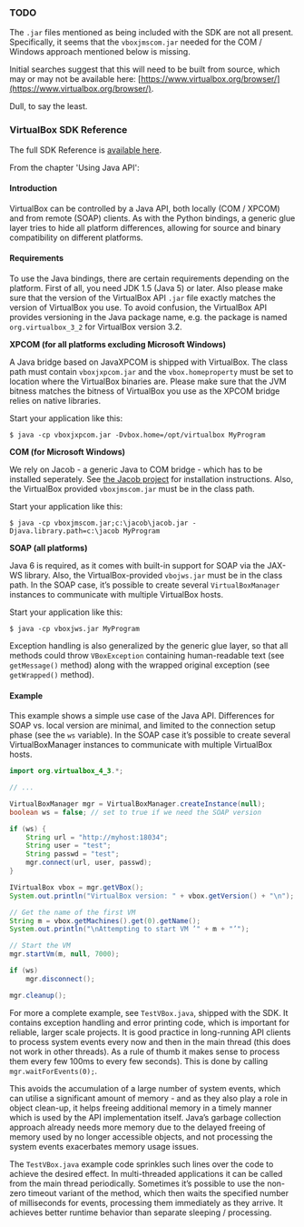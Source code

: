 ### TODO
The `.jar` files mentioned as being included with the SDK are not all present. Specifically, it seems that the 
`vboxjmscom.jar` needed for the COM / Windows approach mentioned below is missing.

Initial searches suggest that this will need to be built from source, which may or may not be available here: 
[https://www.virtualbox.org/browser/](https://www.virtualbox.org/browser/).

Dull, to say the least. 


### VirtualBox SDK Reference

The full SDK Reference is [available here](http://download.virtualbox.org/virtualbox/SDKRef.pdf).

From the chapter 'Using Java API':

#### Introduction
VirtualBox can be controlled by a Java API, both locally (COM / XPCOM) and from remote (SOAP) clients. 
As with the Python bindings, a generic glue layer tries to hide all platform differences, allowing for source and 
binary compatibility on different platforms.

#### Requirements
To use the Java bindings, there are certain requirements depending on the platform. First of all, you need 
JDK 1.5 (Java 5) or later. Also please make sure that the version of the VirtualBox API `.jar` file exactly matches the 
version of VirtualBox you use. To avoid confusion, the VirtualBox API provides versioning in the Java package name, 
e.g. the package is named `org.virtualbox_3_2` for VirtualBox version 3.2.

**XPCOM (for all platforms excluding Microsoft Windows)**

A Java bridge based on JavaXPCOM is shipped with VirtualBox. 
The class path must contain `vboxjxpcom.jar` and the `vbox.homeproperty` must be set to location where the VirtualBox 
binaries are. Please make sure that the JVM bitness matches the bitness of VirtualBox you use as the XPCOM bridge 
relies on native libraries.

Start your application like this:
 
```$ java -cp vboxjxpcom.jar -Dvbox.home=/opt/virtualbox MyProgram```


**COM (for Microsoft Windows)**

We rely on Jacob - a generic Java to COM bridge - which has to be installed 
seperately. See [the Jacob project](http://sourceforge.net/projects/jacob-project/) for installation instructions. 
Also, the VirtualBox provided `vboxjmscom.jar` must be in the class path.

Start your application like this:
 
```$ java -cp vboxjmscom.jar;c:\jacob\jacob.jar -Djava.library.path=c:\jacob MyProgram```


**SOAP (all platforms)**

Java 6 is required, as it comes with built-in support for SOAP via the JAX-WS library. 
Also, the VirtualBox-provided `vbojws.jar` must be in the class path.  In the SOAP case, it’s possible to create 
several `VirtualBoxManager` instances to communicate with multiple VirtualBox hosts.

Start your application like this:
 
```$ java -cp vboxjws.jar MyProgram```

Exception handling is also generalized by the generic glue layer, so that all methods could throw `VBoxException` 
containing human-readable text (see `getMessage()` method) along with the wrapped original exception (see 
`getWrapped()` method).

#### Example
This example shows a simple use case of the Java API. Differences for SOAP vs. local version are minimal, and limited 
to the connection setup phase (see the `ws` variable). In the SOAP case it’s possible to create several 
VirtualBoxManager instances to communicate with multiple VirtualBox hosts.

```java
import org.virtualbox_4_3.*;

// ...

VirtualBoxManager mgr = VirtualBoxManager.createInstance(null);
boolean ws = false; // set to true if we need the SOAP version

if (ws) {
    String url = "http://myhost:18034";
    String user = "test";
    String passwd = "test";
    mgr.connect(url, user, passwd);
}

IVirtualBox vbox = mgr.getVBox();
System.out.println("VirtualBox version: " + vbox.getVersion() + "\n");

// Get the name of the first VM
String m = vbox.getMachines().get(0).getName();
System.out.println("\nAttempting to start VM ’" + m + "’");

// Start the VM
mgr.startVm(m, null, 7000);

if (ws)
    mgr.disconnect();

mgr.cleanup();
```
For more a complete example, see `TestVBox.java`, shipped with the SDK. It contains exception handling and error 
printing code, which is important for reliable, larger scale projects. It is good practice in long-running API clients 
to process system events every now and then in the main thread (this does not work in other threads). As a rule of 
thumb it makes sense to process them every few 100ms to every few seconds). This is done by calling 
`mgr.waitForEvents(0);`.

This avoids the accumulation of a large number of system events, which can utilise a significant amount of memory - and 
as they also play a role in object clean-up, it helps freeing additional memory in a timely manner which is used by the 
API implementation itself. Java’s garbage collection approach already needs more memory due to the delayed freeing of 
memory used by no longer accessible objects, and not processing the system events exacerbates memory usage issues.

The `TestVBox.java` example code sprinkles such lines over the code to achieve the desired effect. In multi-threaded 
applications it can be called from the main thread periodically. Sometimes it’s possible to use the non-zero timeout 
variant of the method, which then waits the specified number of milliseconds for events, processing them immediately as 
they arrive. It achieves better runtime behavior than separate sleeping / processing.
